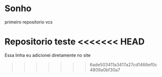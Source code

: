 # Sonho
 primeiro repositorio vcs

Repositorio teste
<<<<<<< HEAD
=======

Essa linha eu adicionei diretamente no site
>>>>>>> 6ade503411a3417a27cd1466ef0c4809a0bf30a7
